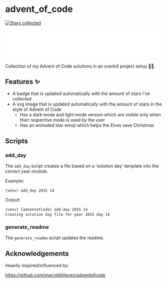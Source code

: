 # advent_of_code

[![Stars collected](https://shields.io/static/v1?label=stars%20collected&message=11&color=yellow)]()

![advent of code](./image_dark.svg#gh-dark-mode-only)
![advent of code](./image_light.svg#gh-light-mode-only)

Collection of my Advent of Code solutions in an overkill project setup 👻🎄.

## Features ✨

- A badge that is updated automatically with the amount of stars I've collected
- A svg image that is updated automatically with the amount of stars in the style of Advent of Code
  - Has a dark mode and light mode version which are visible only when their respective mode is used by the user
  - Has an animated star emoji which helps the Elves save Christmas

## Scripts

### add_day

The `add_day` script creates a file based on a 'solution day' template into the correct year module.

Example:
```shell
(venv) add_day 2015 14
```

Output:
```text
(venv) [adventofcode] add-day 2015 14
Creating solution day file for year 2015 day 14
```

### generate_readme

The `generate_readme` script updates the readme.

## Acknowledgements

Heavily inspired/influenced by:

<https://github.com/marcelblijleven/adventofcode>
